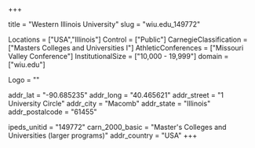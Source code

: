 
+++

title = "Western Illinois University"
slug = "wiu.edu_149772"

Locations = ["USA","Illinois"]
Control = ["Public"]
CarnegieClassification = ["Masters Colleges and Universities I"]
AthleticConferences = ["Missouri Valley Conference"]
InstitutionalSize = ["10,000 - 19,999"]
domain = ["wiu.edu"]

Logo = ""

addr_lat = "-90.685235"
addr_long = "40.465621"
addr_street = "1 University Circle"
addr_city = "Macomb"
addr_state = "Illinois"
addr_postalcode = "61455"

ipeds_unitid = "149772"
carn_2000_basic = "Master's Colleges and Universities (larger programs)"
addr_country = "USA"
+++
    
